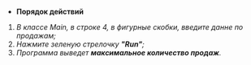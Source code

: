 * **Порядок действий**
1. *В классе Main, в строке 4, в фигурные скобки, введите данне по продажам;*
1. *Нажмите зеленую стрелочку **"Run"**;*
1. *Программа выведет **максимальное количество продаж**.*

